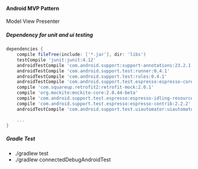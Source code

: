 #### Android MVP Pattern
Model View Presenter 

##### Dependency for unit and ui testing
```groovy
dependencies {
    compile fileTree(include: ['*.jar'], dir: 'libs')
    testCompile 'junit:junit:4.12'
    androidTestCompile 'com.android.support:support-annotations:23.2.1'
    androidTestCompile 'com.android.support.test:runner:0.4.1'
    androidTestCompile 'com.android.support.test:rules:0.4.1'
    androidTestCompile 'com.android.support.test.espresso:espresso-core:2.2.2'
    compile 'com.squareup.retrofit2:retrofit-mock:2.0.1'
    compile 'org.mockito:mockito-core:2.0.44-beta'
    compile 'com.android.support.test.espresso:espresso-idling-resource:2.2.2'
    compile 'com.android.support.test.espresso:espresso-contrib:2.2.2'
    androidTestCompile 'com.android.support.test.uiautomator:uiautomator-v18:2.1.1'

    ...
}
```

##### Gradle Test
- ./gradlew test
- ./gradlew connectedDebugAndroidTest